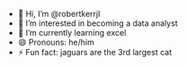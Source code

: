 - 👋 Hi, I’m @robertkerrjl
- 👀 I’m interested in becoming a data analyst
- 🌱 I’m currently learning excel
- 😄 Pronouns: he/him
- ⚡ Fun fact: jaguars are the 3rd largest cat
<!---
robertkerrjl/robertkerrjl is a ✨ special ✨ repository because its `README.md` (this file) appears on your GitHub profile.
You can click the Preview link to take a look at your changes.
--->
